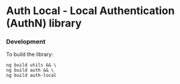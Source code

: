 # Auth Local - Local Authentication (AuthN) library

### Development

To build the library:

```
ng build utils && \
ng build auth && \
ng build auth-local
```
